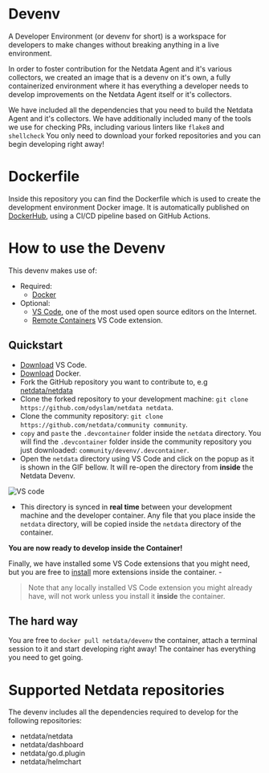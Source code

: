 # Devenv

A Developer Environment (or devenv for short) is a workspace for developers to make changes without breaking anything in a live environment. 

In order to foster contribution for the Netdata Agent and it's various collectors, we created an image that is a devenv on it's own, a fully containerized environment where it has everything a developer needs to develop improvements on the Netdata Agent itself or it's collectors.

We have included all the dependencies that you need to build the Netdata Agent and it's collectors. We have additionally included many of the tools we use for checking PRs, including various linters like `flake8` and `shellcheck`
You only need to download your forked repositories and you can begin developing right away!

# Dockerfile

Inside this repository you can find the Dockerfile which is used to create the development environment Docker image. It is automatically published on [DockerHub](https://hub.docker.com/r/netdata/devenv), using a CI/CD pipeline based on GitHub Actions. 

# How to use the Devenv 

This devenv makes use of:
- Required:
  - [Docker](https://www.docker.com/)
- Optional:
  - [VS Code](https://code.visualstudio.com/), one of the most used open source editors on the Internet.
  - [Remote Containers](https://marketplace.visualstudio.com/items?itemName=ms-vscode-remote.remote-containers) VS Code extension.

## Quickstart

- [Download](https://code.visualstudio.com/download) VS Code.
- [Download](https://www.docker.com/products/docker-desktop) Docker.
- Fork the GitHub repository you want to contribute to, e.g [netdata/netdata](https://github.com/netdata/netdata)
- Clone the forked repository to your development machine: `git clone https://github.com/odyslam/netdata netdata`.
- Clone the community repository: `git clone https://github.com/netdata/community community`.
- `copy` and `paste` the `.devcontainer` folder inside the `netdata` directory. You will find the `.devcontainer` folder inside the community repository you just downloaded: `community/devenv/.devcontainer`.
- Open the `netdata` directory using VS Code and click on the popup as it is shown in the GIF bellow. It will re-open the directory from **inside** the Netdata Devenv.
  
![VS code](remote-containers-readme.gif)

- This directory is synced in **real time** between your development machine and the developer container. Any file that you place inside the `netdata` directory, will be copied inside the `netdata` directory of the container.
  
**You are now ready to develop inside the Container!**

Finally, we have installed some  VS Code extensions that you might need, but you are free to [install](https://code.visualstudio.com/docs/remote/containers#_managing-extensions) more extensions inside the container. - 

> Note that any locally installed VS Code extension you might already have, will not work unless you install it **inside** the container.

## The hard way

You are free to `docker pull netdata/devenv` the container, attach a terminal session to it and start developing right away! The container has everything you need to get going.

# Supported Netdata repositories

The devenv includes all the dependencies required to develop for the following repositories:
- netdata/netdata 
- netdata/dashboard
- netdata/go.d.plugin
- netdata/helmchart
